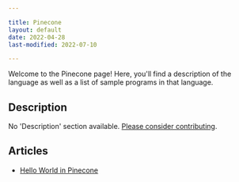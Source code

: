 ```yaml
---

title: Pinecone
layout: default
date: 2022-04-28
last-modified: 2022-07-10

---
```


Welcome to the Pinecone page! Here, you'll find a description of the language as well as a list of sample programs in that language.

## Description

No 'Description' section available. [Please consider contributing](https://github.com/TheRenegadeCoder/sample-programs-website).

## Articles

- [Hello World in Pinecone](https://sampleprograms.io/projects/hello-world/pinecone)